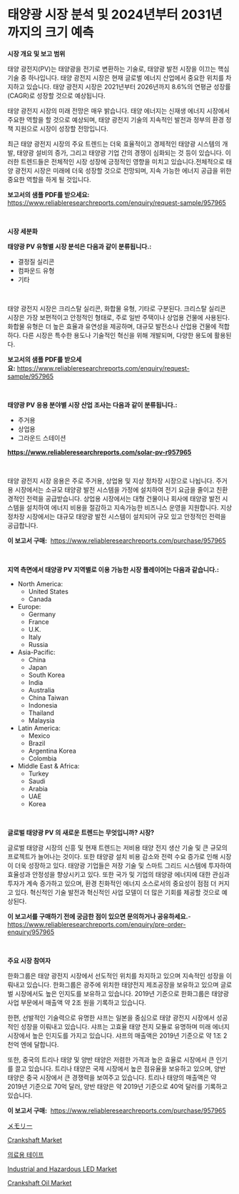 <p><h1>태양광 시장 분석 및 2024년부터 2031년까지의 크기 예측</h1></p><p><strong>시장 개요 및 보고 범위</strong></p>
<p><p>태양 광전지(PV)는 태양광을 전기로 변환하는 기술로, 태양광 발전 시장을 이끄는 핵심 기술 중 하나입니다. 태양 광전지 시장은 현재 글로벌 에너지 산업에서 중요한 위치를 차지하고 있습니다. 태양 광전지 시장은 2021년부터 2026년까지 8.6%의 연평균 성장률(CAGR)로 성장할 것으로 예상됩니다.</p><p>태양 광전지 시장의 미래 전망은 매우 밝습니다. 태양 에너지는 신재생 에너지 시장에서 주요한 역할을 할 것으로 예상되며, 태양 광전지 기술의 지속적인 발전과 정부의 환경 정책 지원으로 시장이 성장할 전망입니다.</p><p>최근 태양 광전지 시장의 주요 트렌드는 더욱 효율적이고 경제적인 태양광 시스템의 개발, 태양광 설비의 증가, 그리고 태양광 기업 간의 경쟁이 심화되는 것 등이 있습니다. 이러한 트렌드들은 전체적인 시장 성장에 긍정적인 영향을 미치고 있습니다.전체적으로 태양 광전지 시장은 미래에 더욱 성장할 것으로 전망되며, 지속 가능한 에너지 공급을 위한 중요한 역할을 하게 될 것입니다.</p></p>
<p><strong>보고서의 샘플 PDF를 받으세요:</strong> <a href="https://www.reliableresearchreports.com/enquiry/request-sample/957965">https://www.reliableresearchreports.com/enquiry/request-sample/957965</a></p>
<p>&nbsp;</p>
<p><strong>시장 세분화</strong></p>
<p><strong>태양광 PV 유형별 시장 분석은 다음과 같이 분류됩니다.:</strong></p>
<p><ul><li>결정질 실리콘</li><li>컴파운드 유형</li><li>기타</li></ul></p>
<p>&nbsp;</p>
<p><p>태양 광전지 시장은 크리스탈 실리콘, 화합물 유형, 기타로 구분된다. 크리스탈 실리콘 시장은 가장 보편적이고 안정적인 형태로, 주로 일반 주택이나 상업용 건물에 사용된다. 화합물 유형은 더 높은 효율과 유연성을 제공하며, 대규모 발전소나 산업용 건물에 적합하다. 다른 시장은 특수한 용도나 기술적인 혁신을 위해 개발되며, 다양한 용도에 활용된다.</p></p>
<p><strong>보고서의 샘플 PDF를 받으세요:</strong>&nbsp;<a href="https://www.reliableresearchreports.com/enquiry/request-sample/957965">https://www.reliableresearchreports.com/enquiry/request-sample/957965</a></p>
<p>&nbsp;</p>
<p><strong> 태양광 PV 응용 분야별 시장 산업 조사는 다음과 같이 분류됩니다.:</strong></p>
<p><ul><li>주거용</li><li>상업용</li><li>그라운드 스테이션</li></ul></p>
<p><strong><a href="https://www.reliableresearchreports.com/solar-pv-r957965">https://www.reliableresearchreports.com/solar-pv-r957965</a></strong></p>
<p>&nbsp;</p>
<p><p>태양 광전지 시장 응용은 주로 주거용, 상업용 및 지상 정차장 시장으로 나뉩니다. 주거용 시장에서는 소규모 태양광 발전 시스템을 가정에 설치하여 전기 요금을 줄이고 친환경적인 전력을 공급받습니다. 상업용 시장에서는 대형 건물이나 회사에 태양광 발전 시스템을 설치하여 에너지 비용을 절감하고 지속가능한 비즈니스 운영을 지원합니다. 지상 정차장 시장에서는 대규모 태양광 발전 시스템이 설치되어 규모 있고 안정적인 전력을 공급합니다.</p></p>
<p><strong>이 보고서 구매:</strong>&nbsp; <a href="https://www.reliableresearchreports.com/purchase/957965">https://www.reliableresearchreports.com/purchase/957965</a></p>
<p>&nbsp;</p>
<p><strong>지역 측면에서 태양광 PV 지역별로 이용 가능한 시장 플레이어는 다음과 같습니다.:</strong></p>
<p><ul>
    <li>
        North America:
        <ul>
            <li>United States</li>
            <li>Canada</li>
        </ul>
    </li>
    <li>
        Europe:
        <ul>
            <li>Germany</li>
            <li>France</li>
            <li>U.K.</li>
            <li>Italy</li>
            <li>Russia</li>
        </ul>
    </li>
    <li>
        Asia-Pacific:
        <ul>
            <li>China</li>
            <li>Japan</li>
            <li>South Korea</li>
            <li>India</li>
            <li>Australia</li>
            <li>China Taiwan</li>
            <li>Indonesia</li>
            <li>Thailand</li>
            <li>Malaysia</li>
        </ul>
    </li>
    <li>
        Latin America:
        <ul>
            <li>Mexico</li>
            <li>Brazil</li>
            <li>Argentina Korea</li>
            <li>Colombia</li>
        </ul>
    </li>
    <li>
        Middle East & Africa:
        <ul>
            <li>Turkey</li>
            <li>Saudi</li>
            <li>Arabia</li>
            <li>UAE</li>
            <li>Korea</li>
        </ul>
    </li>
    </ul></p>
<p>&nbsp;</p>
<p><strong>글로벌 태양광 PV 의 새로운 트렌드는 무엇입니까? 시장?</strong></p>
<p><p>글로벌 태양광 시장의 신흥 및 현재 트렌드는 저비용 태양 전지 생산 기술 및 큰 규모의 프로젝트가 늘어나는 것이다. 또한 태양광 설치 비용 감소와 전력 수요 증가로 인해 시장이 더욱 성장하고 있다. 태양광 기업들은 저장 기술 및 스마트 그리드 시스템에 투자하여 효율성과 안정성을 향상시키고 있다. 또한 국가 및 기업의 태양광 에너지에 대한 관심과 투자가 계속 증가하고 있으며, 환경 친화적인 에너지 소스로서의 중요성이 점점 더 커지고 있다. 혁신적인 기술 발전과 혁신적인 사업 모델이 더 많은 기회를 제공할 것으로 예상된다.</p></p>
<p><strong>이 보고서를 구매하기 전에 궁금한 점이 있으면 문의하거나 공유하세요.</strong>- <a href="https://www.reliableresearchreports.com/enquiry/pre-order-enquiry/957965">https://www.reliableresearchreports.com/enquiry/pre-order-enquiry/957965</a></p>
<p>&nbsp;</p>
<p><strong>주요 시장 참여자</strong></p>
<p><p>한화그룹은 태양 광전지 시장에서 선도적인 위치를 차지하고 있으며 지속적인 성장을 이뤄내고 있습니다. 한화그룹은 광주에 위치한 태양전지 제조공장을 보유하고 있으며 글로벌 시장에서도 높은 인지도를 보유하고 있습니다. 2019년 기준으로 한화그룹은 태양광 사업 부문에서 매출액 약 2조 원을 기록하고 있습니다.</p><p>한편, 선발적인 기술력으로 유명한 샤프는 일본을 중심으로 태양 광전지 시장에서 성공적인 성장을 이뤄내고 있습니다. 샤프는 고효율 태양 전지 모듈로 유명하며 미래 에너지 시장에서 높은 인지도를 가지고 있습니다. 샤프의 매출액은 2019년 기준으로 약 1조 2천억 엔에 달합니다.</p><p>또한, 중국의 트리나 태양 및 양반 태양은 저렴한 가격과 높은 효율로 시장에서 큰 인기를 끌고 있습니다. 트리나 태양은 국제 시장에서 높은 점유율을 보유하고 있으며, 양반 태양은 중국 시장에서 큰 경쟁력을 보여주고 있습니다. 트리나 태양의 매출액은 약 2019년 기준으로 70억 달러, 양반 태양은 약 2019년 기준으로 40억 달러를 기록하고 있습니다.</p></p>
<p><strong>이 보고서 구매:</strong>&nbsp;&nbsp;<a href="https://www.reliableresearchreports.com/purchase/957965">https://www.reliableresearchreports.com/purchase/957965</a></p>
<p><p><a href="https://github.com/EstelWisozk1/Market-Research-Report-List-1/blob/main/805145020995.md">メモリー</a></p><p><a href="https://issuu.com/reportprime-2/docs/crankshaft-market-size-2030.pptx">Crankshaft Market</a></p><p><a href="https://github.com/akzkkws047661437/Market-Research-Report-List-1/blob/main/878591819525.md">의료용 테이프</a></p><p><a href="https://www.linkedin.com/pulse/industrial-hazardous-led-market-size-trends-growth-outlook-iiuqf?trackingId=NLbiYHP8oULzrm6M7Tmrdw%3D%3D">Industrial and Hazardous LED Market</a></p><p><a href="https://issuu.com/reportprime-2/docs/crankshaft-oil-market-size-2030.pptx">Crankshaft Oil Market</a></p></p>